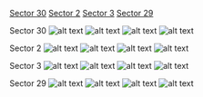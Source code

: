 [Sector 30](#sector30)
[Sector 2](#sector2)
[Sector 3](#sector3)
[Sector 29](#sector29)

<a name = "sector30"></a>
Sector 30
![alt text](/images/WASP-117_Sector_30/WASP-117_Sector_30_a_TimeSeries.png)
![alt text](/images/WASP-117_Sector_30/WASP-117_Sector_30_b_FoldedLightCurve.png)
![alt text](/images/WASP-117_Sector_30/WASP-117_Sector_30_b_IndividualTransitsWithFit.png)
![alt text](/images/WASP-117_Sector_30/WASP-117_Sector_30_c_TimingResiduals.png)

<a name = "sector2"></a>
Sector 2
![alt text](/images/WASP-117_Sector_2/WASP-117_Sector_2_a_TimeSeries.png)
![alt text](/images/WASP-117_Sector_2/WASP-117_Sector_2_b_FoldedLightCurve.png)
![alt text](/images/WASP-117_Sector_2/WASP-117_Sector_2_b_IndividualTransitsWithFit.png)
![alt text](/images/WASP-117_Sector_2/WASP-117_Sector_2_c_TimingResiduals.png)

<a name = "sector3"></a>
Sector 3
![alt text](/images/WASP-117_Sector_3/WASP-117_Sector_3_a_TimeSeries.png)
![alt text](/images/WASP-117_Sector_3/WASP-117_Sector_3_b_FoldedLightCurve.png)
![alt text](/images/WASP-117_Sector_3/WASP-117_Sector_3_b_IndividualTransitsWithFit.png)
![alt text](/images/WASP-117_Sector_3/WASP-117_Sector_3_c_TimingResiduals.png)

<a name = "sector29"></a>
Sector 29
![alt text](/images/WASP-117_Sector_29/WASP-117_Sector_29_a_TimeSeries.png)
![alt text](/images/WASP-117_Sector_29/WASP-117_Sector_29_b_FoldedLightCurve.png)
![alt text](/images/WASP-117_Sector_29/WASP-117_Sector_29_b_IndividualTransitsWithFit.png)
![alt text](/images/WASP-117_Sector_29/WASP-117_Sector_29_c_TimingResiduals.png)

